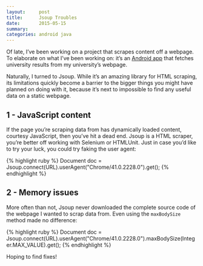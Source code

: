 ```yaml
---
layout:     post
title:      Jsoup Troubles
date:       2015-05-15
summary:
categories: android java
---
```


Of late, I’ve been working on a project that scrapes content off a webpage. To elaborate on what I’ve been working on: it’s an [Android app](https://github.com/sravan953/Fast-VTU-Results) that fetches university results from my university’s webpage.

Naturally, I turned to Jsoup. While it’s an amazing library for HTML scraping, its limitations quickly become a barrier to the bigger things you might have planned on doing with it, because it’s next to impossible to find any useful data on a static webpage.

## 1 - JavaScript content

If the page you’re scraping data from has dynamically loaded content, courtesy JavaScript, then you’ve hit a dead end. Jsoup is a HTML scraper, you’re better off working with Selenium or HTMLUnit. Just in case you’d like to try your luck, you could try faking the user agent:

{% highlight ruby %}
Document doc = Jsoup.connect(URL).userAgent("Chrome/41.0.2228.0").get();
{% endhighlight %}

## 2 - Memory issues

More often than not, Jsoup never downloaded the complete source code of the webpage I wanted to scrap data from. Even using the `maxBodySize` method made no difference:

{% highlight ruby %}
Document doc = Jsoup.connect(URL).userAgent("Chrome/41.0.2228.0").maxBodySize(Integer.MAX_VALUE).get();
{% endhighlight %}

Hoping to find fixes!
